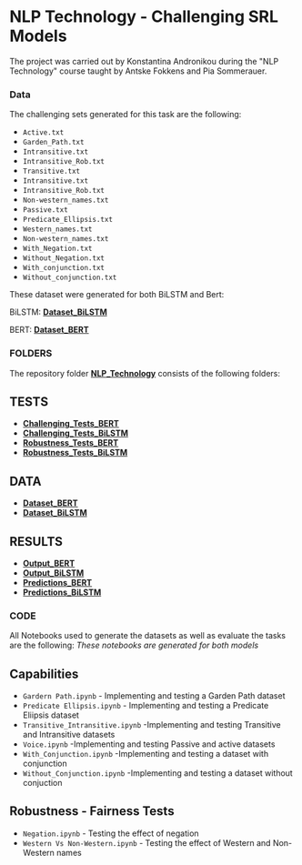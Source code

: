 # NLP Technology - Challenging SRL Models

The project was carried out by Konstantina Andronikou during the "NLP Technology" course taught by Antske Fokkens and Pia Sommerauer.

### Data

The challenging sets generated for this task are the following: 

* `Active.txt` 
* `Garden_Path.txt`
* `Intransitive.txt` 
* `Intransitive_Rob.txt`
* `Transitive.txt`
* `Intransitive.txt`
* `Intransitive_Rob.txt`
* `Non-western_names.txt`
* `Passive.txt`
* `Predicate_Ellipsis.txt`
* `Western_names.txt`
* `Non-western_names.txt`
* `With_Negation.txt`
* `Without_Negation.txt`
* `With_conjunction.txt`
* `Without_conjunction.txt`

These dataset were generated for both BiLSTM and Bert:

BiLSTM: [**Dataset_BiLSTM**](https://github.com/KonstantinaAndronikou/tree/main/Dataset_BiLSTM) 

BERT: [**Dataset_BERT**](https://github.com/KonstantinaAndronikou/tree/main/Dataset_BERT) 

### FOLDERS 

The repository folder [**NLP_Technology**](https://github.com/KonstantinaAndronikou/NLP_Technology-) consists of the following folders:
## TESTS
* [**Challenging_Tests_BERT**](https://github.com/KonstantinaAndronikou/tree/main/Challenging_Tests_BERT)
* [**Challenging_Tests_BiLSTM**](https://github.com/KonstantinaAndronikou/tree/main/Challenging_Tests_BiLSTM)
* [**Robustness_Tests_BERT**](https://github.com/KonstantinaAndronikou/tree/main/Robustness_Tests_BERT)
* [**Robustness_Tests_BiLSTM**](https://github.com/KonstantinaAndronikou/tree/main/Robustness_Tests_BiLSTM)
## DATA
* [**Dataset_BERT**](https://github.com/KonstantinaAndronikou/tree/main/Dataset_BERT) 
* [**Dataset_BiLSTM**](https://github.com/KonstantinaAndronikou/tree/main/Dataset_BiLSTM)
## RESULTS
* [**Output_BERT**](https://github.com/KonstantinaAndronikou/tree/main/Output_BERT)
* [**Output_BiLSTM**](https://github.com/KonstantinaAndronikou/tree/main/Output_BiLSTM)
* [**Predictions_BERT**](https://github.com/KonstantinaAndronikou/tree/main/Predictions_BERT)
* [**Predictions_BiLSTM**](https://github.com/KonstantinaAndronikou/tree/main/Predictions_BiLSTM)

### CODE

All Notebooks used to generate the datasets as well as evaluate the tasks are the following: 
*These notebooks are generated for both models*
## Capabilities 
* `Gardern Path.ipynb` - Implementing and testing a Garden Path dataset 
* `Predicate Ellipsis.ipynb` - Implementing and testing a Predicate Eliipsis dataset 
* `Transitive_Intransitive.ipynb` -Implementing and testing Transitive and Intransitive datasets 
* `Voice.ipynb` -Implementing and testing Passive and active datasets
* `With_Conjunction.ipynb` -Implementing and testing a dataset with conjunction 
* `Without_Conjunction.ipynb` -Implementing and testing a dataset without conjuction  

## Robustness - Fairness Tests
* `Negation.ipynb` - Testing the effect of negation 
* `Western Vs Non-Western.ipynb` - Testing the effect of Western and Non-Western names




